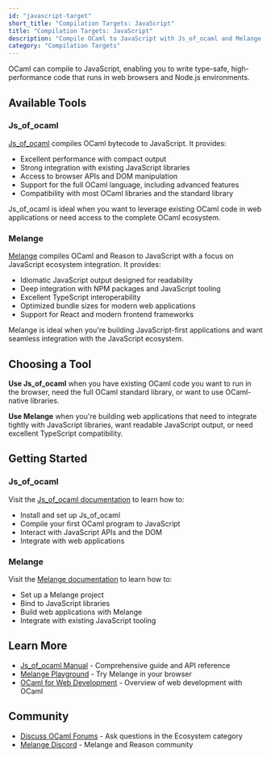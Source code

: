 ```yaml
---
id: "javascript-target"
short_title: "Compilation Targets: JavaScript"
title: "Compilation Targets: JavaScript"
description: "Compile OCaml to JavaScript with Js_of_ocaml and Melange. Build type-safe web applications that run in browsers and Node.js with high performance."
category: "Compilation Targets"
---
```


OCaml can compile to JavaScript, enabling you to write type-safe, high-performance code that runs in web browsers and Node.js environments.

## Available Tools

### Js_of_ocaml

[Js_of_ocaml](https://ocsigen.org/js_of_ocaml/) compiles OCaml bytecode to JavaScript. It provides:

- Excellent performance with compact output
- Strong integration with existing JavaScript libraries
- Access to browser APIs and DOM manipulation
- Support for the full OCaml language, including advanced features
- Compatibility with most OCaml libraries and the standard library

Js_of_ocaml is ideal when you want to leverage existing OCaml code in web applications or need access to the complete OCaml ecosystem.

### Melange

[Melange](https://melange.re) compiles OCaml and Reason to JavaScript with a focus on JavaScript ecosystem integration. It provides:

- Idiomatic JavaScript output designed for readability
- Deep integration with NPM packages and JavaScript tooling
- Excellent TypeScript interoperability
- Optimized bundle sizes for modern web applications
- Support for React and modern frontend frameworks

Melange is ideal when you're building JavaScript-first applications and want seamless integration with the JavaScript ecosystem.

## Choosing a Tool

**Use Js_of_ocaml** when you have existing OCaml code you want to run in the browser, need the full OCaml standard library, or want to use OCaml-native libraries.

**Use Melange** when you're building web applications that need to integrate tightly with JavaScript libraries, want readable JavaScript output, or need excellent TypeScript compatibility.

## Getting Started

### Js_of_ocaml

Visit the [Js_of_ocaml documentation](https://ocsigen.org/js_of_ocaml/latest/manual/overview) to learn how to:

- Install and set up Js_of_ocaml
- Compile your first OCaml program to JavaScript
- Interact with JavaScript APIs and the DOM
- Integrate with web applications

### Melange

Visit the [Melange documentation](https://melange.re/v5.0.0/) to learn how to:

- Set up a Melange project
- Bind to JavaScript libraries
- Build web applications with Melange
- Integrate with existing JavaScript tooling

## Learn More

- [Js_of_ocaml Manual](https://ocsigen.org/js_of_ocaml/latest/manual/overview) - Comprehensive guide and API reference
- [Melange Playground](https://melange.re/v5.0.0/playground/) - Try Melange in your browser
- [OCaml for Web Development](https://ocaml.org/docs/web-development) - Overview of web development with OCaml

## Community

- [Discuss OCaml Forums](https://discuss.ocaml.org/) - Ask questions in the Ecosystem category
- [Melange Discord](https://discord.gg/reasonml) - Melange and Reason community
